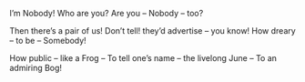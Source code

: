 
I’m Nobody! Who are you?
Are you – Nobody – too?

Then there’s a pair of us!
Don’t tell! they’d advertise – you know!
How dreary – to be – Somebody!

How public – like a Frog –
To tell one’s name – the livelong June –
To an admiring Bog!
